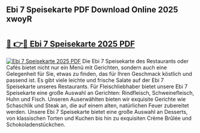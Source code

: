## Ebi 7 Speisekarte PDF Download Online 2025 xwoyR

# <h2><a href="http://gcckf9i.nevu.top/?p=Ebi+7+Speisekarte">🔗 👉🔴 Ebi 7 Speisekarte 2025 PDF</a></h2>

[![Ebi 7 Speisekarte 2025 PDF](https://i.imgur.com/dBaPXMq.png)](http://gcckf9i.nevu.top/?p=Ebi+7+Speisekarte)
Die Ebi 7 Speisekarte des Restaurants oder Cafés bietet nicht nur ein Menü mit Gerichten, sondern auch eine Gelegenheit für Sie, etwas zu finden, das für Ihren Geschmack köstlich und passend ist. Es gibt viele leichte und frische Salate auf der Ebi 7 Speisekarte unseres Restaurants. Für Fleischliebhaber bietet unsere Ebi 7 Speisekarte eine große Auswahl an Gerichten: Rindfleisch, Schweinefleisch, Huhn und Fisch. Unseren Auserwählten bieten wir exquisite Gerichte wie Schaschlik und Steak an, die auf einem alten, natürlichen Feuer zubereitet werden. Unsere Ebi 7 Speisekarte bietet eine große Auswahl an Desserts, von klassischen Torten und Kuchen bis hin zu exquisiten Crème Brûlée und Schokoladenstückchen.

